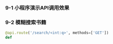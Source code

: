 ### 9-1 小程序演示API调用效果
### 9-2 模糊搜索书籍
```python
@api.route('/search/<int:q>', methods=['GET'])
def 
``` 
